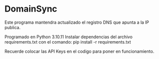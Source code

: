 # DomainSync

Este programa mantendra actualizado el registro DNS que apunta a la IP publica.

Programado en Python 3.10.11
Instalar dependencias del archivo requirements.txt con el comando:
pip install -r requirements.txt

Recuerde colocar las API Keys en el codigo para poner en funcionamiento.